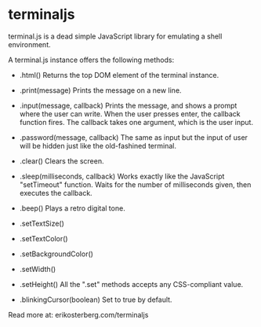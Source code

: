 terminaljs
==========

terminal.js is a dead simple JavaScript library for emulating a shell environment.


A terminal.js instance offers the following methods:

- .html()
  Returns the top DOM element of the terminal instance.

- .print(message)
  Prints the message on a new line.

- .input(message, callback)
  Prints the message, and shows a prompt where the user can write. When the user presses enter, the callback function fires. The callback takes one argument, which is the user input.

- .password(message, callback)
  The same as input but the input of user will be hidden just like the old-fashined terminal.

- .clear()
  Clears the screen.

- .sleep(milliseconds, callback)
  Works exactly like the JavaScript "setTimeout" function. Waits for the number of milliseconds given, then executes the callback.

- .beep()
  Plays a retro digital tone.

- .setTextSize()
- .setTextColor()
- .setBackgroundColor()
- .setWidth()
- .setHeight()
  All the ".set" methods accepts any CSS-compliant value.

- .blinkingCursor(boolean)
  Set to true by default.

Read more at: erikosterberg.com/terminaljs
